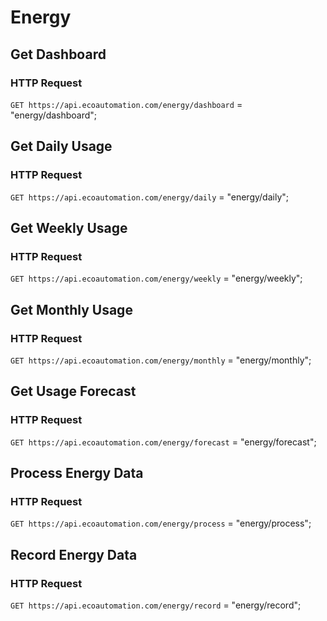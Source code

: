# Energy
## Get Dashboard
### HTTP Request

`GET https://api.ecoautomation.com/energy/dashboard`
= "energy/dashboard";

## Get Daily Usage
### HTTP Request

`GET https://api.ecoautomation.com/energy/daily`
= "energy/daily";

## Get Weekly Usage
### HTTP Request

`GET https://api.ecoautomation.com/energy/weekly`
= "energy/weekly";

## Get Monthly Usage
### HTTP Request

`GET https://api.ecoautomation.com/energy/monthly`
= "energy/monthly";

## Get Usage Forecast
### HTTP Request

`GET https://api.ecoautomation.com/energy/forecast`
= "energy/forecast";

## Process Energy Data
### HTTP Request

`GET https://api.ecoautomation.com/energy/process`
= "energy/process";

## Record Energy Data
### HTTP Request

`GET https://api.ecoautomation.com/energy/record`
= "energy/record";


